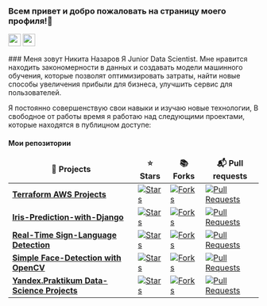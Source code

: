 ### Всем привет и добро пожаловать на страницу моего профиля!👋
<p><a href="https://www.linkedin.com/in/nazarov-nikita-aleksandrovich/"><img src="https://img.shields.io/badge/linkedin-%230077B5.svg?&style=for-the-badge&logo=linkedin&logoColor=white" height=25></a> <a href="[https://t.me/Nikita_Nazarov_1993"><img src="https://img.shields.io/badge/Telegram-2CA5E0?style=for-the-badge&logo=telegram&logoColor=white" height=25></a></p>
### Меня зовут Никита Назаров
Я Junior Data Scientist. Мне нравится находить закономерности в данных и создавать модели машинного обучения, которые позволят оптимизировать затраты, найти новые способы увеличения прибыли для бизнеса, улучшить сервис для пользователей. 

Я постоянно совершенствую свои навыки и изучаю новые технологии, 
В свободное от работы время я работаю над следующими проектами, которые находятся в публицном доступе:

<h4>Мои репозитории</h4>

<table width=100%>
  <thead align="center">
    <tr border: none;>
      <td><b>🎁 Projects</b></td>
      <td><b>⭐ Stars</b></td>
      <td><b>📚 Forks</b></td>
      <td><b>📬 Pull requests</b></td>
    </tr>
  </thead>
  <tbody>


<tr>
      <td><a href="https://github.com/akylson/Terraform_Projects"><b>Terraform AWS Projects</b></a></td>
      <td><a href="https://github.com/akylson/Terraform_Projects/stargazers"><img alt="Stars" src="https://img.shields.io/github/stars/akylson/Terraform_Projects?style=flat-square&labelColor=343b41"/></a></td>
      <td><a href="https://github.com/akylson/Terraform_Projects/network/members"><img alt="Forks" src="https://img.shields.io/github/forks/akylson/Terraform_Projects?style=flat-square&labelColor=343b41"/></a></td>
      <td><a href="https://github.com/akylson/Terraform_Projects/pulls"><img alt="Pull Requests" src="https://img.shields.io/github/issues-pr/akylson/Terraform_Projects?style=flat-square&labelColor=343b41"/></a></td>
</tr>    
<tr>
      <td><a href="https://github.com/akylson/iris-prediction-with-django"><b>Iris-Prediction-with-Django</b></a></td>
      <td><a href="https://github.com/akylson/iris-prediction-with-django/stargazers"><img alt="Stars" src="https://img.shields.io/github/stars/akylson/iris-prediction-with-django?style=flat-square&labelColor=343b41"/></a></td>
      <td><a href="https://github.com/akylson/iris-prediction-with-django/network/members"><img alt="Forks" src="https://img.shields.io/github/forks/akylson/iris-prediction-with-django?style=flat-square&labelColor=343b41"/></a></td>
      <td><a href="https://github.com/akylson/iris-prediction-with-django/pulls"><img alt="Pull Requests" src="https://img.shields.io/github/issues-pr/akylson/iris-prediction-with-django?style=flat-square&labelColor=343b41"/></a></td>
</tr>
<tr>
      <td><a href="https://github.com/akylson/real-time-sign-language-detection"><b>Real-Time Sign-Language Detection</b></a></td>
      <td><a href="https://github.com/akylson/real-time-sign-language-detection/stargazers"><img alt="Stars" src="https://img.shields.io/github/stars/akylson/real-time-sign-language-detection?style=flat-square&labelColor=343b41"/></a></td>
      <td><a href="https://github.com/akylson/real-time-sign-language-detection/network/members"><img alt="Forks" src="https://img.shields.io/github/forks/akylson/real-time-sign-language-detection?style=flat-square&labelColor=343b41"/></a></td>
      <td><a href="https://github.com/akylson/real-time-sign-language-detection/pulls"><img alt="Pull Requests" src="https://img.shields.io/github/issues-pr/akylson/real-time-sign-language-detection?style=flat-square&labelColor=343b41"/></a></td>
</tr>
<tr>
      <td><a href="https://github.com/akylson/simple_face_detection"><b>Simple Face-Detection with OpenCV</b></a></td>
      <td><a href="https://github.com/akylson/simple_face_detection/stargazers"><img alt="Stars" src="https://img.shields.io/github/stars/akylson/simple_face_detection?style=flat-square&labelColor=343b41"/></a></td>
      <td><a href="https://github.com/akylson/simple_face_detection/network/members"><img alt="Forks" src="https://img.shields.io/github/forks/akylson/simple_face_detection?style=flat-square&labelColor=343b41"/></a></td>
      <td><a href="https://github.com/akylson/simple_face_detection/pulls"><img alt="Pull Requests" src="https://img.shields.io/github/issues-pr/akylson/simple_face_detection?style=flat-square&labelColor=343b41"/></a></td>
</tr>	  
    <tr>
      <td><a href="https://github.com/akylson/yandex-praktikum-data-science-projects"><b>Yandex.Praktikum Data-Science Projects</b></a></td>
      <td><a href="https://github.com/akylson/yandex-praktikum-data-science-projects/stargazers"><img alt="Stars" src="https://img.shields.io/github/stars/akylson/yandex-praktikum-data-science-projects?style=flat-square&labelColor=343b41"/></a></td>
      <td><a href="https://github.com/akylson/yandex-praktikum-data-science-projects/network/members"><img alt="Forks" src="https://img.shields.io/github/forks/akylson/yandex-praktikum-data-science-projects?style=flat-square&labelColor=343b41"/></a></td>
      <td><a href="https://github.com/akylson/yandex-praktikum-data-science-projects/pulls"><img alt="Pull Requests" src="https://img.shields.io/github/issues-pr/akylson/yandex-praktikum-data-science-projects?style=flat-square&labelColor=343b41"/></a></td>
    </tr>
  </tbody>
</table>
